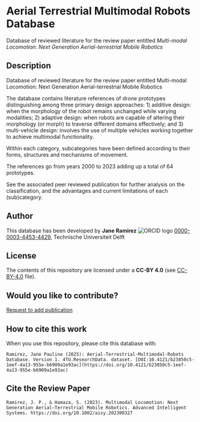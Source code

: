 # Aerial Terrestrial Multimodal Robots Database
Database of reviewed literature for the review paper entitled _Multi-modal Locomotion: Next Generation Aerial-terrestrial Mobile Robotics_

## Description
Database of reviewed literature for the review paper entitled Multi-modal Locomotion: Next Generation Aerial-terrestrial Mobile Robotics

The database contains literature references of drone prototypes distinguishing among three primary design approaches: 1) additive design: when the morphology of the robot remains unchanged while varying modalities; 2) adaptive design: when robots are capable of altering their morphology (or morph) to traverse different domains effectively; and 3) multi-vehicle design: involves the use of multiple vehicles working together to achieve multimodal functionality.

Within each category, subcategories have been defined according to their forms, structures and mechanisms of movement.

The references go from years 2000 to 2023 adding up a total of 64 prototypes.

See the associated peer reviewed publication for further analysis on the classification, and the advantages and current limitations of each (sub)category.

## Author
This database has been developed by 
**Jane Ramirez** ![ORCID logo](https://info.orcid.org/wp-content/uploads/2019/11/orcid_16x16.png) [0000-0003-4453-4429](https://orcid.org/0000-0003-4453-4429), Technische Universiteit Delft

## License
The contents of this repository are licensed under a **CC-BY 4.0** (see [CC-BY-4.0](license.txt) file).

## Would you like to contribute?
[Request to add publication](https://forms.gle/3sGY15kSz9aD74LS8)

## How to cite this work
When you use this repository, please cite this database with:

```
Ramirez, Jane Pauline (2025): Aerial-Terrestrial-Multimodal-Robots Database. Version 1. 4TU.ResearchData. dataset. [DOI:10.4121/b23850c5-1eef-4a13-955e-b6909a1e93ac](https://doi.org/10.4121/b23850c5-1eef-4a13-955e-b6909a1e93ac)
```

## Cite the Review Paper
```
Ramirez, J. P., & Hamaza, S. (2023). Multimodal Locomotion: Next Generation Aerial–Terrestrial Mobile Robotics. Advanced Intelligent Systems. https://doi.org/10.1002/aisy.202300327
```
